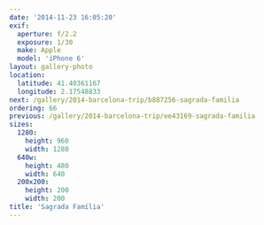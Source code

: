 ```yaml
---
date: '2014-11-23 16:05:20'
exif:
  aperture: f/2.2
  exposure: 1/30
  make: Apple
  model: 'iPhone 6'
layout: gallery-photo
location:
  latitude: 41.40361167
  longitude: 2.17548833
next: /gallery/2014-barcelona-trip/b887256-sagrada-familia
ordering: 66
previous: /gallery/2014-barcelona-trip/ee43169-sagrada-familia
sizes:
  1280:
    height: 960
    width: 1280
  640w:
    height: 480
    width: 640
  200x200:
    height: 200
    width: 200
title: 'Sagrada Família'
---
```

